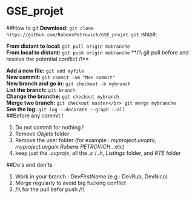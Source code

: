 # GSE_projet
##How to git
**Download:** ```git clone https://github.com/RubensPetrovich/GSE_projet.git``` :shipit:

**From distant to local:** ```git pull origin mabranche``` </br>
**From local to distant:** ```git push origin mabranche```
**/!\ git pull before and resolve the potential conflict /!\**</br>

**Add a new file:** ```git add myfile```</br>
**New commit:** ```git commit -am "Mon commit"```</br>
**New branch and go in:** ```git checkout -b mybranch```</br>
**List the branch:** ```git branch```</br>
**Change the branche:** ```git checkout mybranch```</br>
**Merge two branch:** ```git checkout master</br>
        git merge mybranche```</br>
**See the log:** ```git log --decorate --graph --all```</br>
##Before any commit !
1. Do not commit for nothing !
2. Remove *Objets* folder
3. Remove the user folder (for example : *myproject.uvoptx*, *myproject.uvguix.Rubens PETROVICH*...etc)
4. keep just the *.uvprojx*, all the *.c* / *.h*, *Listings* folder, and *RTE* folder

##Do's and don'ts
1. Work in your branch : *DevFirstName* (e.g : DevRub, DevNico)
2. Merge regularly to avoid big fucking conflict
3. /!\ for the pull befor push /!\